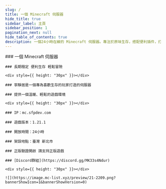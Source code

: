 ```yaml
---
slug: /
title: 一個 Minecraft 伺服器
hide_title: true
sidebar_label: 主頁
sidebar_position: 1
pagination_next: null
hide_table_of_contents: true
description: 一個24小時在線的 Minecraft 伺服器。專注於原味生存，搭配便利插件，打造輕鬆愜意的遊戲環境。像家一樣溫暖的伺服器，隨時歡迎你探索、創造與冒險！
---
```


<div style={{ textAlign: "center" }}>
    ### 一個 Minecraft 伺服器

    ### 長期穩定 便利生存 輕鬆冒險

    <div style={{ height: "30px" }}></div>

    ### 寧靜居是一個專為喜歡生存的玩家打造的伺服器

    ### 提供一個溫暖、輕鬆的遊戲環境

    <div style={{ height: "30px" }}></div>

    ### IP：mc.sfpdev.com

    ### 遊戲版本：1.21.1

    ### 開放時間：24小時

    ### 架設地點：臺灣 新北市

    ### 正版驗證開啟 請支持正版遊戲

    ### [Discord群組](https://discord.gg/MK33s4Ndur)

    <div style={{ height: "30px" }}></div>

    ![](https://image.mc-list.xyz/preview/21-2209.png?bannerShowIcon=1&bannerShowVersion=0)
</div>
